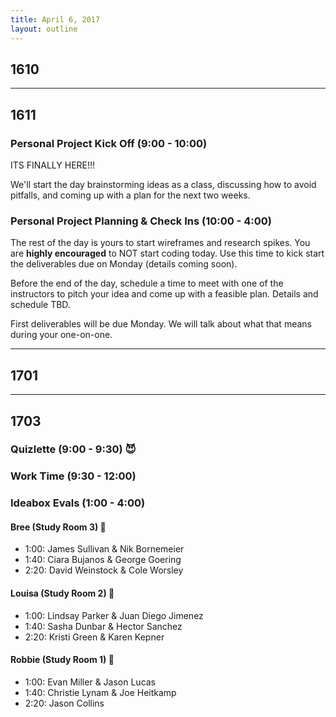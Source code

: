 ```yaml
---
title: April 6, 2017
layout: outline
---
```


## 1610

-----------------------------------------------

## 1611

### Personal Project Kick Off (9:00 - 10:00)

ITS FINALLY HERE!!!

We'll start the day brainstorming ideas as a class, discussing how to avoid pitfalls, and coming up with a plan for the next two weeks.

### Personal Project Planning & Check Ins (10:00 - 4:00)
The rest of the day is yours to start wireframes and research spikes. You are **highly encouraged** to NOT start coding today. Use this time to kick start the deliverables due on Monday (details coming soon).  

Before the end of the day, schedule a time to meet with one of the instructors to pitch your idea and come up with a feasible plan. Details and schedule TBD.  

First deliverables will be due Monday. We will talk about what that means during your one-on-one.  

-----------------------------------------------

## 1701

-----------------------------------------------

## 1703

### Quizlette (9:00 - 9:30) :smiling_imp:

### Work Time (9:30 - 12:00)

### Ideabox Evals (1:00 - 4:00)

#### Bree (Study Room 3) :see_no_evil:

* 1:00: James Sullivan & Nik Bornemeier
* 1:40: Ciara Bujanos & George Goering
* 2:20: David Weinstock & Cole Worsley

#### Louisa (Study Room 2) :hear_no_evil:

* 1:00: Lindsay Parker & Juan Diego Jimenez
* 1:40: Sasha Dunbar & Hector Sanchez
* 2:20: Kristi Green & Karen Kepner

#### Robbie (Study Room 1) :speak_no_evil:

* 1:00: Evan Miller & Jason Lucas
* 1:40: Christie Lynam & Joe Heitkamp
* 2:20: Jason Collins
